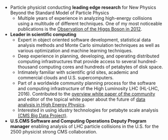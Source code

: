 * Particle physicist conducting **leading edge research** for New Physics Beyond the Standard Model of Particle Physics
    * Multiple years of experience in analyzing high-energy collisions using a multitude of different techniques. One of my most noticeable publications is the [Observation of the Higgs Boson in 2012](https://doi.org/10.1016/j.physletb.2012.08.021).
* **Leader in scientific computing**
    * Expert in object oriented software development, statistical data analysis methods and Monte Carlo simulation techniques as well as various optimization and machine learning techniques.
    * Deep experience in planning, developing, and operating distributed computing infrastructures that provide access to several hundred-thousand computing cores and hundreds of petabytes of disk space.
    * Intimately familiar with scientific grid sites, academic and commercial clouds and U.S. supercomputers.
    * Part of a worldwide community planning process for the software and computing infrastructure of the High Luminosity LHC (HL-LHC, 2016). Contributed to the [overview white paper of the community](http://arxiv.org/abs/1712.06982) and editor of the topical white paper about the future of [data analysis in High Energy Physics](http://arxiv.org/abs/1804.03983).
    * Interested in using idustry technologies for petabyte scale analysis [(CMS Big Data Project)](https://cms-big-data.github.io/).
* **U.S.CMS Software and Computing Operations Deputy Program manager** enabling analysis of LHC particle collisions in the U.S. for the 2500 physicist strong CMS collaboration.
